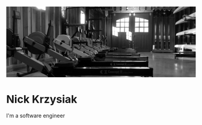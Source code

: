 <!-- **mrkrazyak/mrkrazyak** is a ✨ _special_ ✨ repository because its `README.md` (this file) appears on your GitHub profile. -->

![Banner](./img/banner_boathouse.jpg)

# Nick Krzysiak
I'm a software engineer
